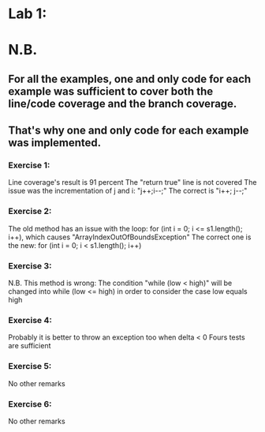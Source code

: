 # Lab 1:

# N.B. 
## For all the examples, one and only code for each example was sufficient to cover both the line/code coverage and the branch coverage.
## That's why one and only code for each example was implemented.


### Exercise 1:
Line coverage's result is 91 percent
The "return true" line is not covered
The issue was the incrementation of j and i: "j++;i--;"
The correct is "i++; j--;"
### Exercise 2:
The old method has an issue with the loop: for (int i = 0; i <= s1.length(); i++), which causes "ArrayIndexOutOfBoundsException"
The correct one is the new: for (int i = 0; i < s1.length(); i++)
### Exercise 3:
N.B. This method is wrong: The condition "while (low < high)" will be changed into while (low <= high) in order to consider the case low equals high
### Exercise 4:
Probably it is better to throw an exception too when delta < 0
Fours tests are sufficient
### Exercise 5:
No other remarks
### Exercise 6:
No other remarks


